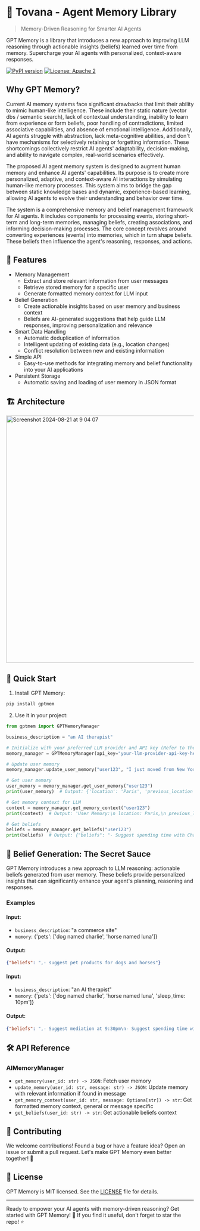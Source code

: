 # 🧠 Tovana - Agent Memory Library

> Memory-Driven Reasoning for Smarter AI Agents

GPT Memory is a library that introduces a new approach to improving LLM reasoning through actionable insights (beliefs) learned over time from memory. Supercharge your AI agents with personalized, context-aware responses.

[![PyPI version](https://badge.fury.io/py/gpt-memory.svg)](https://badge.fury.io/py/gptmem)
[![License: Apache 2](https://img.shields.io/badge/License-Apache-yellow.svg)](https://opensource.org/license/apache-2-0)

## Why GPT Memory?
Current AI memory systems face significant drawbacks that limit their ability to mimic human-like intelligence. These include their static nature (vector dbs / semantic search), lack of contextual understanding, inability to learn from experience or form beliefs, poor handling of contradictions, limited associative capabilities, and absence of emotional intelligence. Additionally, AI agents struggle with abstraction, lack meta-cognitive abilities, and don't have mechanisms for selectively retaining or forgetting information. These shortcomings collectively restrict AI agents' adaptability, decision-making, and ability to navigate complex, real-world scenarios effectively.

The proposed AI agent memory system is designed to augment human memory and enhance AI agents' capabilities. Its purpose is to create more personalized, adaptive, and context-aware AI interactions by simulating human-like memory processes. This system aims to bridge the gap between static knowledge bases and dynamic, experience-based learning, allowing AI agents to evolve their understanding and behavior over time.

The system is a comprehensive memory and belief management framework for AI agents. It includes components for processing events, storing short-term and long-term memories, managing beliefs, creating associations, and informing decision-making processes. The core concept revolves around converting experiences (events) into memories, which in turn shape beliefs. These beliefs then influence the agent's reasoning, responses, and actions.

## 🌟 Features

- Memory Management
  - Extract and store relevant information from user messages
  - Retrieve stored memory for a specific user
  - Generate formatted memory context for LLM input
- Belief Generation
  - Create actionable insights based on user memory and business context
  - Beliefs are AI-generated suggestions that help guide LLM responses, improving personalization and relevance
- Smart Data Handling
  - Automatic deduplication of information
  - Intelligent updating of existing data (e.g., location changes)
  - Conflict resolution between new and existing information
- Simple API
  - Easy-to-use methods for integrating memory and belief functionality into your AI applications
- Persistent Storage
  - Automatic saving and loading of user memory in JSON format

## 🏗️ Architecture
<img width="663" alt="Screenshot 2024-08-21 at 9 04 07" src="https://github.com/user-attachments/assets/2bdfdaa8-e91c-45b0-b200-2e567daadc5d">



## 🚀 Quick Start

1. Install GPT Memory:
```bash
pip install gptmem
```

2. Use it in your project:
```python
from gptmem import GPTMemoryManager

business_description = "an AI therapist"

# Initialize with your preferred LLM provider and API key (Refer to the documentation for specific models)
memory_manager = GPTMemoryManager(api_key="your-llm-provider-api-key-here",provider="anthropic", business_description=business_description, include_beliefs=True)

# Update user memory
memory_manager.update_user_memory("user123", "I just moved from New York to Paris for work.")

# Get user memory
user_memory = memory_manager.get_user_memory("user123")
print(user_memory)  # Output: {'location': 'Paris', 'previous_location': 'New York'}

# Get memory context for LLM
context = memory_manager.get_memory_context("user123")
print(context)  # Output: 'User Memory:\n location: Paris,\n previous_location: New York'

# Get beliefs
beliefs = memory_manager.get_beliefs("user123")
print(beliefs)  # Output: {"beliefs": "- Suggest spending time with Charlie and Luna when user is feeling down\n- Suggest family activities with Lisa and Mai for emotional well-being\n- Recommend playing basketball for physical exercise and stress relief"}
```

## 🧠 Belief Generation: The Secret Sauce

GPT Memory introduces a new approach to LLM reasoning: actionable beliefs generated from user memory. These beliefs provide personalized insights that can significantly enhance your agent's planning, reasoning and responses.

### Examples
#### Input:
- `business_description`: "a commerce site"
- `memory`: {'pets': ['dog named charlie', 'horse named luna']}
#### Output:

```json
{"beliefs": ",- suggest pet products for dogs and horses"}
```

#### Input:

- `business_description`: "an AI therapist"
- `memory`: {'pets': ['dog named charlie', 'horse named luna', 'sleep_time: 10pm']}
#### Output:

```json
{"beliefs": ",- Suggest mediation at 9:30pm\n- Suggest spending time with Charlie and Luna for emotional well-being"}
```

## 🛠️ API Reference

### AIMemoryManager

- `get_memory(user_id: str) -> JSON`: Fetch user memory
- `update_memory(user_id: str, message: str) -> JSON`: Update memory with relevant information if found in message
- `get_memory_context(user_id: str, message: Optiona[str]) -> str`: Get formatted memory context, general or message specific
- `get_beliefs(user_id: str) -> str`: Get actionable beliefs context

## 🤝 Contributing

We welcome contributions! Found a bug or have a feature idea? Open an issue or submit a pull request. Let's make GPT Memory even better together! 💪

## 📄 License

GPT Memory is MIT licensed. See the [LICENSE](LICENSE) file for details.

---

Ready to empower your AI agents with memory-driven reasoning? Get started with GPT Memory! 🚀 If you find it useful, don't forget to star the repo! ⭐
